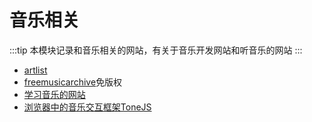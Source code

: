 # 音乐相关
:::tip
本模块记录和音乐相关的网站，有关于音乐开发网站和听音乐的网站
:::
* [artlist](https://artlist.io)
* [freemusicarchive](https://freemusicarchive.org/)免版权
* [学习音乐的网站](https://learningmusic.ableton.com/zh/index.html)
* [浏览器中的音乐交互框架ToneJS](https://tonejs.github.io/)

